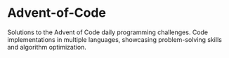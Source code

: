 # Advent-of-Code
Solutions to the Advent of Code daily programming challenges. Code implementations in multiple languages, showcasing problem-solving skills and algorithm optimization. 
